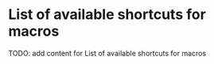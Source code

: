 # List of available shortcuts for macros

TODO: add content for List of available shortcuts for macros
